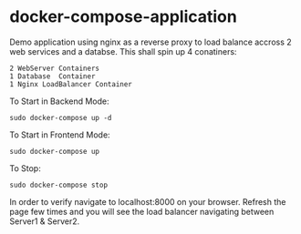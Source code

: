 # docker-compose-application

Demo application using nginx as a reverse proxy to load balance accross 2 web services and a databse. This shall spin up 4 conatiners:
```
2 WebServer Containers
1 Database  Container
1 Nginx LoadBalancer Container
```

To Start in Backend Mode:

```
sudo docker-compose up -d
```

To Start in Frontend Mode:

```
sudo docker-compose up
```

To Stop:

```
sudo docker-compose stop
```

In order to verify navigate to localhost:8000 on your browser. Refresh the page few times and you will see the load balancer navigating between Server1 & Server2. 
